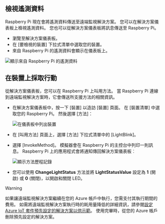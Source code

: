 ## <a name="view-the-telemetry"></a>檢視遙測資料

Raspberry Pi 現在會將遙測資料傳送至遠端監視解決方案。 您可以在解決方案儀表板上檢視遙測資料。 您也可以從解決方案儀表板將訊息傳送至 Raspberry Pi。

- 瀏覽至解決方案儀表板。
- 在 [要檢視的裝置] 下拉式清單中選取您的裝置。
- 來自 Raspberry Pi 的遙測資料會顯示在儀表板上。

![顯示來自 Raspberry Pi 的遙測資料][img-telemetry-display]

## <a name="act-on-the-device"></a>在裝置上採取行動

從解決方案儀表板，您可以在 Raspberry Pi 上叫用方法。 當 Raspberry Pi 連線到遠端監視解決方案時，它會傳送所支援方法的相關資訊。

- 在解決方案儀表板中，按一下 [裝置] 以造訪 [裝置] 頁面。 在 [裝置清單] 中選取您的 Raspberry Pi。 然後選擇 [方法]：

    ![在儀表板中列出裝置][img-list-devices]

- 在 [叫用方法] 頁面上，選擇 [方法] 下拉式清單中的 [LightBlink]。

- 選擇 [InvokeMethod]。 模擬器會在 Raspberry Pi 的主控台中列印一則訊息。 Raspberry Pi 上的應用程式會將通知傳回解決方案儀表板︰

    ![顯示方法歷程記錄][img-method-history]

- 您可以使用 **ChangeLightStatus** 方法並將 **LightStatusValue** 設定為 **1** (開啟) 或 **0** (關閉)，以開啟和關閉 LED。

> [!WARNING]
> 如果讓遠端監視解決方案繼續在您的 Azure 帳戶中執行，您需支付其執行期間的費用。 如需將遠端監視解決方案執行時的耗用量降低的詳細資訊，請參閱[設定 Azure IoT 套件預先設定的解決方案以供示範][lnk-demo-config]。 使用完畢時，從您的 Azure 帳戶刪除預先設定的解決方案。


[img-telemetry-display]: media/iot-suite-raspberry-pi-kit-view-telemetry-simulator/telemetry.png
[img-list-devices]: media/iot-suite-raspberry-pi-kit-view-telemetry-simulator/listdevices.png
[img-method-history]: media/iot-suite-raspberry-pi-kit-view-telemetry-simulator/methodhistory.png

[lnk-demo-config]: https://github.com/Azure/azure-iot-remote-monitoring/blob/master/Docs/configure-preconfigured-demo.md